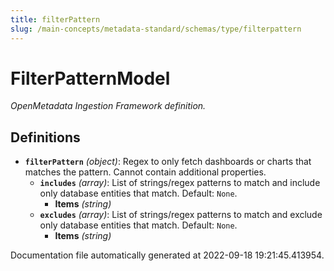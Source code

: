 ```yaml
---
title: filterPattern
slug: /main-concepts/metadata-standard/schemas/type/filterpattern
---
```


# FilterPatternModel

*OpenMetadata Ingestion Framework definition.*

## Definitions

- **`filterPattern`** *(object)*: Regex to only fetch dashboards or charts that matches the pattern. Cannot contain additional properties.
  - **`includes`** *(array)*: List of strings/regex patterns to match and include only database entities that match. Default: `None`.
    - **Items** *(string)*
  - **`excludes`** *(array)*: List of strings/regex patterns to match and exclude only database entities that match. Default: `None`.
    - **Items** *(string)*


Documentation file automatically generated at 2022-09-18 19:21:45.413954.
